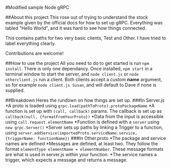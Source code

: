 #Modified sample Node gRPC

##About this project
This rose out of trying to understand the stock example given by the official docs for how to set up gRPC. Everything was labled "Hello World", and it was hard to see how things connected.

This contains paths for two very basic clients, Test and Other. I have tried to label everything clearly. 

Contributions are welcome!

##How to use the project
All you need to do to get started is run `npm install`. There is only one dependancy. Once installed, `npm start` in a terminal window to start the server, and `node client.js` or `node otherclient.js` run a client. Both clients accept a custom **name** argument, so for example `node client.js Susan`, and will default to Dave if none is supplied.

##Breakdown
Heres the rundown on how things are set up.
###In Server.js
*A proto is loaded using `grpc.load(pathToProto).protoPackageName`
*A function is set up with `(call, callback)` params. The callback is set up as `callback(null, {formatFromYourProto})`
*Data from the input is accessible using `call.request.elementName`
*Function is defined with a `server` using `new grpc.Server()`
*Server sets up paths by linking a Trigger to a function, using `server.addService(importedProto.serviceName.service, {triggerName: functionName})`
###In Other.proto
*The package and service names are defined
*Messages are defined, at least two. They follow the format `elementType elementName = elementNumber`. These message formats are what is used in server.js within your function.
*The service names a trigger, which expects a message and returns a message.